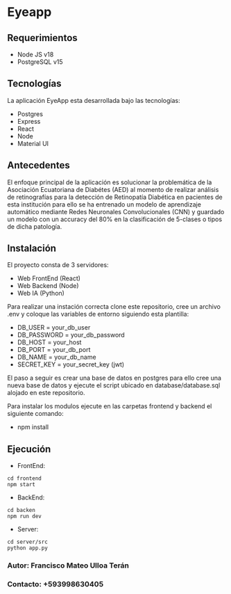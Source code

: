 # Eyeapp

## Requerimientos
- Node JS v18
- PostgreSQL v15

## Tecnologías
La aplicación EyeApp esta desarrollada bajo las tecnologías:
- Postgres 
- Express 
- React 
- Node
- Material UI

## Antecedentes
El enfoque principal de la aplicación es solucionar la problemática de la Asociación Ecuatoriana de Diabétes (AED) al momento de realizar análisis de retinografías para la detección de Retinopatía Diabética en pacientes de esta institución para ello se ha entrenado un modelo de aprendizaje automático mediante Redes Neuronales Convolucionales (CNN) y guardado un modelo con un accuracy del 80% en la clasificación de 5-clases o tipos de dicha patología.

## Instalación 
El proyecto consta de 3 servidores:
- Web FrontEnd (React)
- Web Backend (Node)
- Web IA (Python)

Para realizar una instación correcta clone este repositorio, cree un archivo .env y coloque las variables de entorno siguiendo esta plantilla:

- DB_USER = your_db_user
- DB_PASSWORD = your_db_password
- DB_HOST = your_host
- DB_PORT = your_db_port
- DB_NAME = your_db_name
- SECRET_KEY = your_secret_key (jwt)

El paso a seguir es crear una base de datos en postgres para ello cree una nueva base de datos y ejecute el script ubicado en database/database.sql alojado en este repositorio.

Para instalar los modulos ejecute en las carpetas frontend y backend el siguiente comando:
- npm install

## Ejecución
- FrontEnd:
```
cd frontend
npm start
```

- BackEnd:
```
cd backen
npm run dev
```

- Server:
```
cd server/src
python app.py
```

### Autor: Francisco Mateo Ulloa Terán
### Contacto: +593998630405
